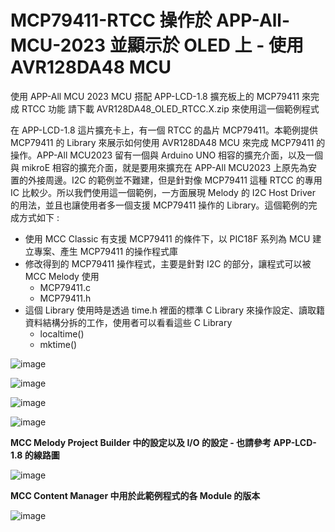 # MCP79411-RTCC 操作於 APP-All-MCU-2023 並顯示於 OLED 上 - 使用 AVR128DA48 MCU
使用 APP-All MCU 2023 MCU 搭配 APP-LCD-1.8 擴充板上的 MCP79411 來完成 RTCC 功能
請下載 AVR128DA48_OLED_RTCC.X.zip 來使用這一個範例程式

在 APP-LCD-1.8 這片擴充卡上，有一個 RTCC 的晶片 MCP79411。本範例提供 MCP79411 的 Library 來展示如何使用 AVR128DA48 MCU 來完成 MCP79411 的操作。APP-All MCU2023 留有一個與 Arduino UNO 相容的擴充介面，以及一個與 mikroE 相容的擴充介面，就是要用來擴充在 APP-All MCU2023 上原先為安置的外接周邊。I2C 的範例並不難建，但是針對像 MCP79411 這種 RTCC 的專用 IC 比較少。所以我們使用這一個範例，一方面展現 Melody 的 I2C Host Driver 的用法，並且也讓使用者多一個支援 MCP79411 操作的 Library。這個範例的完成方式如下 :
-  使用 MCC Classic 有支援 MCP79411 的條件下，以 PIC18F 系列為 MCU 建立專案、產生 MCP79411 的操作程式庫
-  修改得到的 MCP79411 操作程式，主要是針對 I2C 的部分，讓程式可以被 MCC Melody 使用
    -  MCP79411.c
    -  MCP79411.h
-  這個 Library 使用時是透過 time.h 裡面的標準 C Library 來操作設定、讀取籍資料結構分拆的工作，使用者可以看看這些 C Library
    -  localtime()
    -  mktime()

![image](https://github.com/CalvinHoMicrochip/MCP79411-RTCC-with-APP-All-MCU-2023-OLED/assets/20454551/f952e117-2b98-4d21-b899-8ee432175bc0)

![image](https://github.com/CalvinHoMicrochip/MCP79411-RTCC-with-APP-All-MCU-2023-OLED/assets/20454551/42daa5f5-6f29-4581-9955-9c5e2d4a0099)


![image](https://github.com/CalvinHoMicrochip/MCP79411-RTCC-with-APP-All-MCU-2023/assets/20454551/735472e3-2586-43af-b98e-1a0788fc22cd) 


![image](https://github.com/CalvinHoMicrochip/MCP79411-RTCC-with-APP-All-MCU-2023/assets/20454551/58df3191-0f66-47de-a579-ff30c9d22ced)


**MCC Melody Project Builder 中的設定以及 I/O 的設定 - 也請參考 APP-LCD-1.8 的線路圖**


![image](https://github.com/CalvinHoMicrochip/MCP79411-RTCC-with-APP-All-MCU-2023/assets/20454551/357247db-513e-4de1-9e95-3b4c80ab8830)

**MCC Content Manager 中用於此範例程式的各 Module 的版本**

![image](https://github.com/CalvinHoMicrochip/MCP79411-RTCC-with-APP-All-MCU-2023/assets/20454551/dcecfb63-9923-427a-97a3-984912d2dcee)






